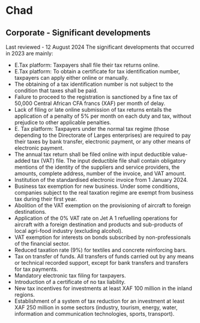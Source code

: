 # Chad
## Corporate - Significant developments
Last reviewed - 12 August 2024
The significant developments that occurred in 2023 are mainly:
  * E.Tax platform: Taxpayers shall file their tax returns online.
  * E.Tax platform: To obtain a certificate for tax identification number, taxpayers can apply either online or manually. 
  * The obtaining of a tax identification number is not subject to the condition that taxes shall be paid.
  * Failure to proceed to the registration is sanctioned by a fine tax of 50,000 Central African CFA francs (XAF) per month of delay.
  * Lack of filing or late online submission of tax returns entails the application of a penalty of 5% per month on each duty and tax, without prejudice to other applicable penalties.
  * E. Tax platform: Taxpayers under the normal tax regime (those depending to the Directorate of Larges enterprises) are required to pay their taxes by bank transfer, electronic payment, or any other means of electronic payment.
  * The annual tax return shall be filed online with input deductible value-added tax (VAT) file. The input deductible file shall contain obligatory mentions of the identity of the suppliers and service providers, the amounts, complete address, number of the invoice, and VAT amount.
  * Institution of the standardised electronic invoice from 1 January 2024.
  * Business tax exemption for new business. Under some conditions, companies subject to the real taxation regime are exempt from business tax during their first year.
  * Abolition of the VAT exemption on the provisioning of aircraft to foreign destinations.
  * Application of the 0% VAT rate on Jet A 1 refuelling operations for aircraft with a foreign destination and products and sub-products of local agri-food industry (excluding alcohol).
  * VAT exemption for interests on bonds subscribed by non-professionals of the financial sector.
  * Reduced taxation rate (9%) for textiles and concrete reinforcing bars.
  * Tax on transfer of funds. All transfers of funds carried out by any means or technical recorded support, except for bank transfers and transfers for tax payments.
  * Mandatory electronic tax filing for taxpayers.
  * Introduction of a certificate of no tax liability.
  * New tax incentives for investments at least XAF 100 million in the inland regions.
  * Establishment of a system of tax reduction for an investment at least XAF 250 million in some sectors (industry, tourism, energy, water, information and communication technologies, sports, transport).


